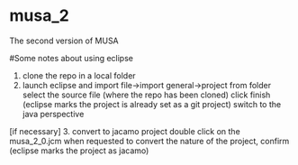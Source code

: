 # musa_2
The second version of MUSA




#Some notes about using eclipse

1. clone the repo in a local folder
2. launch eclipse and import 
file->import
general->project from folder
select the source file (where the repo has been cloned)
click finish
(eclipse marks the project is already set as a git project)
switch to the java perspective

[if necessary]
3. convert to jacamo project
double click on the musa_2_0.jcm
when requested to convert the nature of the project, confirm
(eclipse marks the project as jacamo)

